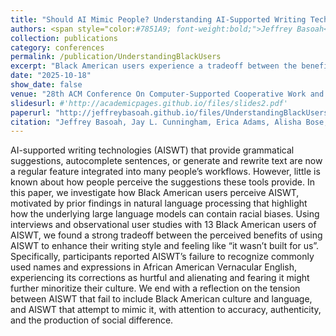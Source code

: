 ```yaml
---
title: "Should AI Mimic People? Understanding AI-Supported Writing Technology Among Black Users"
authors: <span style="color:#7851A9; font-weight:bold;">Jeffrey Basoah</span>, <a href="https://jaylcunningham.com/" target="_blank">Dr. Jay L. Cunningham</a>, Erica Adams, Alisha Bose, Aditi Jain, Kaustubh Yadav, Zhengyang Yang, <a href="https://www.cs.washington.edu/people/faculty/reinecke" target="_blank">Dr. Katharina Reinecke</a>, <a href="https://www.hcde.washington.edu/rosner" target="_blank">Dr. Daniela Rosner</a>
collection: publications
category: conferences
permalink: /publication/UnderstandingBlackUsers
excerpt: "Black American users experience a tradeoff between the benefits of AI-supported writing technology (AISWT) and feeling excluded by them. Participants reported that AISWT often fails to recognize African American Vernacular English, leading to alienation and concerns about cultural marginalization."
date: "2025-10-18"
show_date: false
venue: "28th ACM Conference On Computer-Supported Cooperative Work and Social Computing (CSCW '25)"
slidesurl: #'http://academicpages.github.io/files/slides2.pdf'
paperurl: "http://jeffreybasoah.github.io/files/UnderstandingBlackUsers.pdf"
citation: "Jeffrey Basoah, Jay L. Cunningham, Erica Adams, Alisha Bose, Aditi Jain, Kaustubh Yadav, Zhengyang Yang, Katharina Reinecke, and Daniela Rosner. 2025. Should AI Mimic People? Understanding AI-Supported Writing Technology Among Black Users. Proc. ACM Hum.-Comput. Interact. 9, 7, Article 242 (November 2025), 53 pages. https://doi.org/10.1145/3757423"
---
```


AI-supported writing technologies (AISWT) that provide grammatical suggestions, autocomplete sentences, or generate and rewrite
text are now a regular feature integrated into many people’s workflows. However, little is known about how people perceive the
suggestions these tools provide. In this paper, we investigate how Black American users perceive AISWT, motivated by prior findings
in natural language processing that highlight how the underlying large language models can contain racial biases. Using interviews
and observational user studies with 13 Black American users of AISWT, we found a strong tradeoff between the perceived benefits of
using AISWT to enhance their writing style and feeling like “it wasn’t built for us”. Specifically, participants reported AISWT’s failure
to recognize commonly used names and expressions in African American Vernacular English, experiencing its corrections as hurtful
and alienating and fearing it might further minoritize their culture. We end with a reflection on the tension between AISWT that fail
to include Black American culture and language, and AISWT that attempt to mimic it, with attention to accuracy, authenticity, and the
production of social difference.

<!--
<p><strong>Authors:</strong> 
  <span style="color: #7851A9; font-weight: bold;">
    Jeffrey Basoah
  </span>, 
  <a href="https://jaylcunningham.com/" target="_blank">Dr. Jay L. Cunningham</a>, 
  Erica Adams, 
  Alisha Bose, 
  Aditi Jain, 
  Kaustubh Yadav, 
  Zhengyang Yang, 
  <a href="https://www.cs.washington.edu/people/faculty/reinecke" target="_blank">Dr. Katharina Reinecke</a>, 
  <a href="https://www.hcde.washington.edu/rosner" target="_blank">Dr. Daniela Rosner</a>
</p>
-->